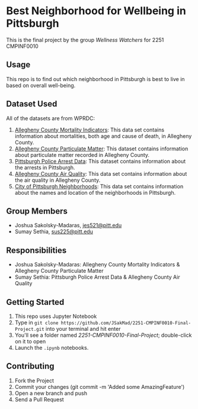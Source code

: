 # Best Neighborhood for Wellbeing in Pittsburgh
This is the final project by the group *Wellness Watchers* for 2251 CMPINF0010

## Usage
This repo is to find out which neighborhood in Pittsburgh is best to live in based on overall well-being.  

## Dataset Used
All of the datasets are from WPRDC:
 1. [Allegheny County Mortality Indicators](https://data.wprdc.org/dataset/allegheny-county-mortality-indicators): This data set contains information about mortalities, both age and cause of death, in Allegheny County.
 2. [Allegheny County Particulate Matter](https://data.wprdc.org/dataset/particulate-matter-2-5): This dataset contains information about particulate matter recorded in Allegheny County.
 3. [Pittsburgh Police Arrest Data](https://data.wprdc.org/dataset/arrest-data): This dataset contains information about the arrests in Pittsburgh. 
 4. [Allegheny County Air Quality](https://data.wprdc.org/dataset/allegheny-county-air-quality): This data set contains information about the air quality in Allegheny County.
 5. [City of Pittsburgh Neighborhoods](https://data.wprdc.org/dataset/neighborhoods2): This data set contains information about the names and location of the neighborhoods in Pittsburgh.

## Group Members
+ Joshua Sakolsky-Madaras, jes521@pitt.edu
+ Sumay Sethia, sus225@pitt.edu

## Responsibilities
+ Joshua Sakolsky-Madaras: Allegheny County Mortality Indicators & Allegheny County Particulate Matter
+ Sumay Sethia: Pittsburgh Police Arrest Data & Allegheny County Air Quality

## Getting Started 
1. This repo uses Jupyter Notebook
2. Type in `git clone https://github.com/JSakMad/2251-CMPINF0010-Final-Project.git` into your terminal and hit enter
3. You'll see a folder named *2251-CMPINF0010-Final-Project*; double-click on it to open
4. Launch the `.ipynb` notebooks.

## Contributing
1. Fork the Project
2. Commit your changes (git commit -m 'Added some AmazingFeature')
3. Open a new branch and push
4. Send a Pull Request



